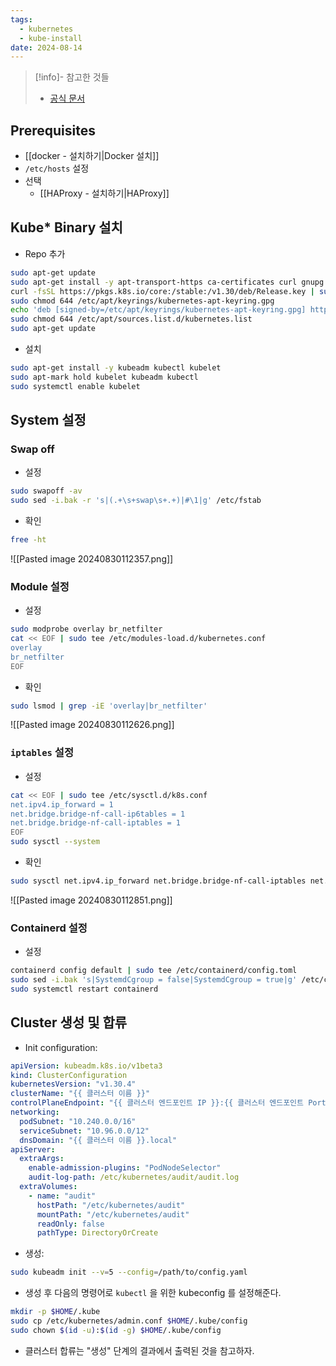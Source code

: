 ```yaml
---
tags:
  - kubernetes
  - kube-install
date: 2024-08-14
---
```

> [!info]- 참고한 것들
> - [공식 문서](https://kubernetes.io/docs/setup/production-environment/container-runtimes/#prerequisite-ipv4-forwarding-optional)

## Prerequisites

- [[docker - 설치하기|Docker 설치]]
- `/etc/hosts` 설정
- 선택
	- [[HAProxy - 설치하기|HAProxy]]

## Kube* Binary 설치

- Repo 추가

```bash
sudo apt-get update
sudo apt-get install -y apt-transport-https ca-certificates curl gnupg
curl -fsSL https://pkgs.k8s.io/core:/stable:/v1.30/deb/Release.key | sudo gpg --dearmor -o /etc/apt/keyrings/kubernetes-apt-keyring.gpg
sudo chmod 644 /etc/apt/keyrings/kubernetes-apt-keyring.gpg
echo 'deb [signed-by=/etc/apt/keyrings/kubernetes-apt-keyring.gpg] https://pkgs.k8s.io/core:/stable:/v1.30/deb/ /' | sudo tee /etc/apt/sources.list.d/kubernetes.list
sudo chmod 644 /etc/apt/sources.list.d/kubernetes.list
sudo apt-get update
```

- 설치

```bash
sudo apt-get install -y kubeadm kubectl kubelet
sudo apt-mark hold kubelet kubeadm kubectl
sudo systemctl enable kubelet
```

## System 설정

### Swap off

- 설정

```bash
sudo swapoff -av
sudo sed -i.bak -r 's|(.+\s+swap\s+.+)|#\1|g' /etc/fstab
```

- 확인

```bash
free -ht
```

![[Pasted image 20240830112357.png]]

### Module 설정

- 설정

```bash
sudo modprobe overlay br_netfilter
cat << EOF | sudo tee /etc/modules-load.d/kubernetes.conf
overlay
br_netfilter
EOF
```

- 확인

```bash
sudo lsmod | grep -iE 'overlay|br_netfilter'
```

![[Pasted image 20240830112626.png]]

### `iptables` 설정

- 설정

```bash
cat << EOF | sudo tee /etc/sysctl.d/k8s.conf​
net.ipv4.ip_forward = 1
net.bridge.bridge-nf-call-ip6tables = 1
net.bridge.bridge-nf-call-iptables = 1
EOF
sudo sysctl --system
```

- 확인

```bash
sudo sysctl net.ipv4.ip_forward net.bridge.bridge-nf-call-iptables net.bridge.bridge-nf-call-ip6tables
```

![[Pasted image 20240830112851.png]]

### Containerd 설정

- 설정

```bash
containerd config default | sudo tee /etc/containerd/config.toml
sudo sed -i.bak 's|SystemdCgroup = false|SystemdCgroup = true|g' /etc/containerd/config.toml
sudo systemctl restart containerd
```

## Cluster 생성 및 합류

- Init configuration:

```yaml
apiVersion: kubeadm.k8s.io/v1beta3
kind: ClusterConfiguration
kubernetesVersion: "v1.30.4"
clusterName: "{{ 클러스터 이름 }}"
controlPlaneEndpoint: "{{ 클러스터 엔드포인트 IP }}:{{ 클러스터 엔드포인트 Port (기본: 6443) }}"
networking:
  podSubnet: "10.240.0.0/16"
  serviceSubnet: "10.96.0.0/12"
  dnsDomain: "{{ 클러스터 이름 }}.local"
apiServer:
  extraArgs:
    enable-admission-plugins: "PodNodeSelector"
    audit-log-path: /etc/kubernetes/audit/audit.log
  extraVolumes:
    - name: "audit"
      hostPath: "/etc/kubernetes/audit"
      mountPath: "/etc/kubernetes/audit"
      readOnly: false
      pathType: DirectoryOrCreate
```

- 생성:

```bash
sudo kubeadm init --v=5 --config=/path/to/config.yaml
```

- 생성 후 다음의 명령어로 `kubectl` 을 위한 kubeconfig 를 설정해준다.

```bash
mkdir -p $HOME/.kube
sudo cp /etc/kubernetes/admin.conf $HOME/.kube/config
sudo chown $(id -u):$(id -g) $HOME/.kube/config
```

- 클러스터 합류는 "생성" 단계의 결과에서 출력된 것을 참고하자.